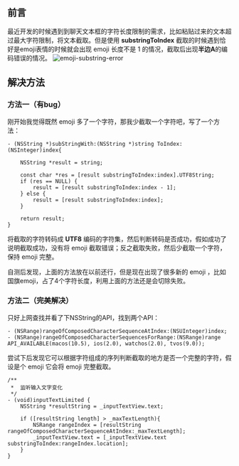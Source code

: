 ## 前言

最近开发的时候遇到到聊天文本框的字符长度限制的需求，比如粘贴过来的文本超过最大字符限制，将文本截取。但是使用 **substringToIndex** 截取的时候遇到恰好是emoji表情的时候就会出现 emoji 长度不是 1 的情况，截取后出现**半边A**的编码错误的情况。
![emoji-substring-error](http://p44bkxib3.bkt.clouddn.com/emoji-substring-error.jpg)

## 解决方法

### 方法一（有bug）
刚开始我觉得既然 emoji 多了一个字符，那我少截取一个字符吧，写了一个方法：

```objc
- (NSString *)subStringWith:(NSString *)string ToIndex:(NSInteger)index{

    NSString *result = string;

    const char *res = [result substringToIndex:index].UTF8String;
    if (res == NULL) {
        result = [result substringToIndex:index - 1];
    } else {
        result = [result substringToIndex:index];
    }

    return result;
}
```

将截取的字符转码成 **UTF8** 编码的字符集，然后判断转码是否成功，假如成功了说明截取成功，没有将 emoji 截取错误；反之截取失败，然后少截取一个字符，保持 emoji 完整。

自测后发现，上面的方法放在以前还行，但是现在出现了很多新的 emoji ，比如国旗emoji，占了4个字符长度，利用上面的方法还是会切除失败。

### 方法二（完美解决）

只好上网查找并看了下NSString的API，找到两个API：

```objc
- (NSRange)rangeOfComposedCharacterSequenceAtIndex:(NSUInteger)index;
- (NSRange)rangeOfComposedCharacterSequencesForRange:(NSRange)range API_AVAILABLE(macos(10.5), ios(2.0), watchos(2.0), tvos(9.0));
```

尝试下后发现它可以根据字符组成的序列判断截取的地方是否一个完整的字符，假设是个 emoji 它会将 emoji 完整截取。


```objc
/**
 *  监听输入文字变化
 */
- (void)inputTextLimited {
    NSString *resultString = _inputTextView.text;
    
    if ([resultString length] > _maxTextLength){
        NSRange rangeIndex = [resultString rangeOfComposedCharacterSequenceAtIndex:_maxTextLength];
        _inputTextView.text = [_inputTextView.text substringToIndex:rangeIndex.location];
    }
}
```







